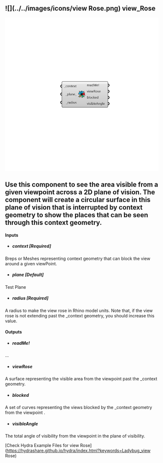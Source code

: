 ## ![](../../images/icons/view Rose.png) view_Rose

![](../../images/components/view_Rose.png)

Use this component to see the area visible from a given viewpoint across a 2D plane of vision.
 The component will create a circular surface in this plane of vision that is interrupted by context geometry to show the places that can be seen through this context geometry.
 -
 

#### Inputs
* ##### context [Required]
Breps or Meshes representing context geometry that can block the view around a given viewPoint.
* ##### plane [Default]
Test Plane
* ##### radius [Required]
A radius to make the view rose in Rhino model units. Note that, if the view rose is not extending past the _context geometry, you should increase this value.

#### Outputs
* ##### readMe!
...
* ##### viewRose
A surface representing the visible area from the viewpoint past the _context geometry.
* ##### blocked
A set of curves representing the views blocked by the _context geometry from the viewpoint .
* ##### visibleAngle
The total angle of visibility from the viewpoint in the plane of visibility.


[Check Hydra Example Files for view Rose](https://hydrashare.github.io/hydra/index.html?keywords=Ladybug_view Rose)